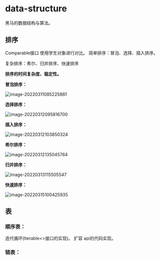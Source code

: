 # data-structure
黑马的数据结构与算法。
## 排序
  Comparable接口  使用学生对象进行对比。
  简单排序：冒泡、选择、插入排序。

复杂排序：希尔、归并排序、快速排序

**排序的时间复杂度、稳定性。**

**冒泡排序：**

![image-20220311085225881](https://gitee.com/zhangbdd/pic-md1/raw/master/image-20220311085225881.png)

**选择排序：**

![image-20220312095816700](https://gitee.com/zhangbdd/pic-md1/raw/master/image-20220312095816700.png)

**插入排序：**

![image-20220312103850324](https://gitee.com/zhangbdd/pic-md1/raw/master/image-20220312103850324.png)

**希尔排序：**

![image-20220312135045764](https://gitee.com/zhangbdd/pic-md1/raw/master/image-20220312135045764.png)

**归并排序：**

![image-20220313115505547](https://gitee.com/zhangbdd/pic-md1/raw/master/image-20220313115505547.png)

**快速排序：**

![image-20220315100425935](https://gitee.com/zhangbdd/pic-md1/raw/master/image-20220315100425935.png)

## 表

### 顺序表：

迭代循环(Iterable<>接口的实现)。  扩容   api的代码实现。

### 链表：















